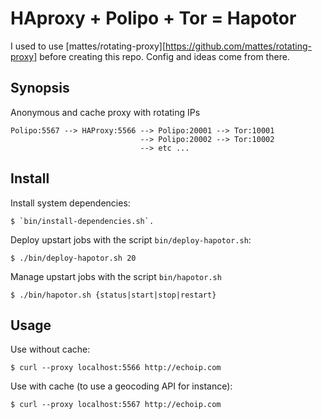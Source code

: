 HAproxy + Polipo + Tor = Hapotor
=============================================================================

I used to use [mattes/rotating-proxy][https://github.com/mattes/rotating-proxy]
before creating this repo. Config and ideas come from there.

Synopsis
-----------------------------------------------------------------------------

Anonymous and cache proxy with rotating IPs

    Polipo:5567 --> HAProxy:5566 --> Polipo:20001 --> Tor:10001
                                 --> Polipo:20002 --> Tor:10002
                                 --> etc ...

Install
-----------------------------------------------------------------------------

Install system dependencies:

    $ `bin/install-dependencies.sh`.

Deploy upstart jobs with the script `bin/deploy-hapotor.sh`:

    $ ./bin/deploy-hapotor.sh 20

Manage upstart jobs with the script `bin/hapotor.sh`

    $ ./bin/hapotor.sh {status|start|stop|restart}

Usage
-----------------------------------------------------------------------------

Use without cache:

    $ curl --proxy localhost:5566 http://echoip.com

Use with cache (to use a geocoding API for instance):

    $ curl --proxy localhost:5567 http://echoip.com
